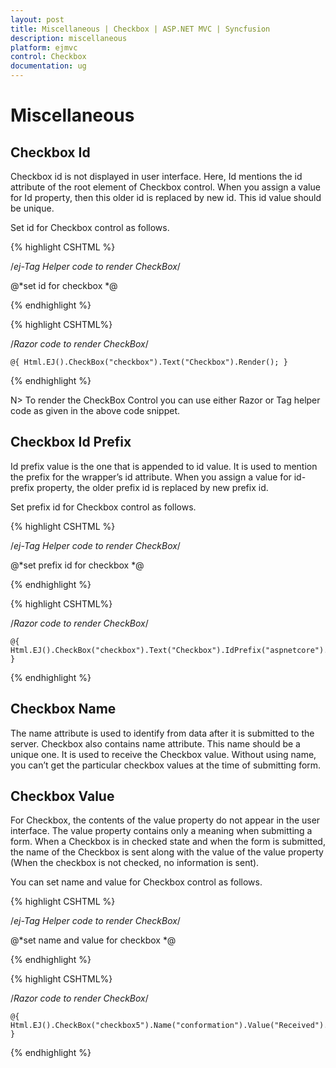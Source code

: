 ```yaml
---
layout: post
title: Miscellaneous | Checkbox | ASP.NET MVC | Syncfusion
description: miscellaneous
platform: ejmvc
control: Checkbox
documentation: ug
---
```


# Miscellaneous

## Checkbox Id

Checkbox id is not displayed in user interface. Here, Id mentions the id attribute of the root element of Checkbox control. When you assign a value for Id property, then this older id is replaced by new id. This id value should be unique. 

Set id for Checkbox control as follows.



{% highlight CSHTML %}

/*ej-Tag Helper code to render CheckBox*/

@*set id for checkbox *@

<ej-check-box id="checkbox" text="Checkbox" />

{% endhighlight %}

{% highlight CSHTML%}

/*Razor code to render CheckBox*/

    @{ Html.EJ().CheckBox("checkbox").Text("Checkbox").Render(); }

{% endhighlight %}

N> To render the CheckBox Control you can use either Razor or Tag helper code as given in the above code snippet.

## Checkbox Id Prefix

Id prefix value is the one that is appended to id value. It is used to mention the prefix for the wrapper’s id attribute. When you assign a value for id-prefix property, the older prefix id is replaced by new prefix id. 

Set prefix id for Checkbox control as follows.



{% highlight CSHTML %}

/*ej-Tag Helper code to render CheckBox*/

@*set prefix id for checkbox *@

<ej-check-box id="checkbox"  text="Checkbox" id-prefix="aspnetcore"/>

{% endhighlight %}

{% highlight CSHTML%}

/*Razor code to render CheckBox*/

    @{ Html.EJ().CheckBox("checkbox").Text("Checkbox").IdPrefix("aspnetcore").Render(); }

{% endhighlight %}


## Checkbox Name

The name attribute is used to identify from data after it is submitted to the server. Checkbox also contains name attribute. This name should be a unique one. It is used to receive the Checkbox value. Without using name, you can’t get the particular checkbox values at the time of submitting form.

## Checkbox Value

For Checkbox, the contents of the value property do not appear in the user interface. The value property contains only a meaning when submitting a form. When a Checkbox is in checked state and when the form is submitted, the name of the Checkbox is sent along with the value of the value property (When the checkbox is not checked, no information is sent).

You can set name and value for Checkbox control as follows.



{% highlight CSHTML %}

/*ej-Tag Helper code to render CheckBox*/

@*set name and value for checkbox *@

   <ej-check-box id="checkbox" name="conformation" value="Received"/>

{% endhighlight %}



{% highlight CSHTML%}

/*Razor code to render CheckBox*/

    @{ Html.EJ().CheckBox("checkbox5").Name("conformation").Value("Received").Render(); }

{% endhighlight %}








